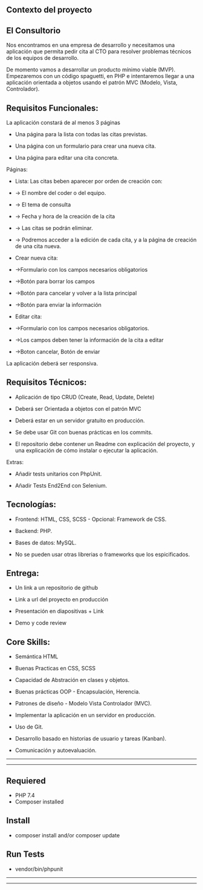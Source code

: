 ## Contexto del proyecto


## El Consultorio

Nos encontramos en una empresa de desarrollo y necesitamos una aplicación que permita pedir cita al CTO para resolver problemas técnicos de los equipos de desarrollo.

De momento vamos a desarrollar un producto mínimo viable (MVP). Empezaremos con un código spaguetti, en PHP e intentaremos llegar a una aplicación orientada a objetos usando el 
patrón MVC (Modelo, Vista, Controlador).


## Requisitos Funcionales:

La aplicación constará de al menos 3 páginas

* Una página para la lista con todas las citas previstas.

* Una página con un formulario para crear una nueva cita.

* Una página para editar una cita concreta.

Páginas:

* Lista: Las citas beben aparecer por orden de creación con:

* -> El nombre del coder o del equipo.

* -> El tema de consulta

* -> Fecha y hora de la creación de la cita

* -> Las citas se podrán eliminar.

* -> Podremos acceder a la edición de cada cita, y a la página de creación de una cita nueva.

* Crear nueva cita:

* ->Formulario con los campos necesarios obligatorios

* ->Botón para borrar los campos

* ->Botón para cancelar y volver a la lista principal

* ->Botón para enviar la información

* Editar cita:

* ->Formulario con los campos necesarios obligatorios.

* ->Los campos deben tener la información de la cita a editar

* ->Boton cancelar, Botón de enviar

La aplicación deberá ser responsiva.


## Requisitos Técnicos:

* Aplicación de tipo CRUD (Create, Read, Update, Delete)

* Deberá ser Orientada a objetos con el patrón MVC

* Deberá estar en un servidor gratuito en producción.

* Se debe usar Git con buenas prácticas en los commits.

* El repositorio debe contener un Readme con explicación del proyecto, y una explicación de cómo instalar o ejecutar la aplicación.

Extras:

* Añadir tests unitarios con PhpUnit.

* Añadir Tests End2End con Selenium.


## Tecnologías:

* Frontend: HTML, CSS, SCSS - Opcional: Framework de CSS.

* Backend: PHP.

* Bases de datos: MySQL.

* No se pueden usar otras librerias o frameworks que los espicificados.


## Entrega:

* Un link a un repositorio de github

* Link a url del proyecto en producción

* Presentación en diapositivas + Link

* Demo y code review



## Core Skills:

* Semántica HTML

* Buenas Practicas en CSS, SCSS

* Capacidad de Abstración en clases y objetos.

* Buenas prácticas OOP - Encapsulación, Herencia.

* Patrones de diseño - Modelo Vista Controlador (MVC).

* Implementar la aplicación en un servidor en producción.

* Uso de Git.

* Desarrollo basado en historias de usuario y tareas (Kanban).

* Comunicación y autoevaluación.

***
***


## Requiered

- PHP 7.4
- Composer installed

## Install

- composer install and/or composer update

## Run Tests

- vendor/bin/phpunit

***
***





